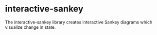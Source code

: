 # interactive-sankey
The interactive-sankey library creates interactive Sankey diagrams which visualize change in state.
